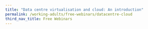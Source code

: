 ```yaml
---
title: "Data centre virtualisation and cloud: An introduction"
permalink: /working-adults/free-webinars/datacentre-cloud
third_nav_title: Free Webinars
---
```

